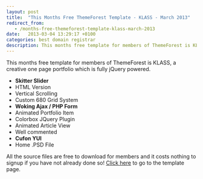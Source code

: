 ```yaml
---
layout: post
title:  "This Months Free ThemeForest Template - KLASS - March 2013"
redirect_from:
   - /months-free-themeforest-template-klass-march-2013
date:   2013-03-04 13:29:17 +0100
categories: best domain registrar
description: This months free template for members of ThemeForest is KLASS, a creative one page portfolio which is fully jQuery powered. Skitter Slider HTML Version
---
```


This months free template for members of ThemeForest is KLASS, a creative one page portfolio which is fully jQuery powered.

- **Skitter Slider**
- HTML Version
- Vertical Scrolling
- Custom 680 Grid System
- **Woking Ajax / PHP Form**
- Animated Portfolio Item
- Colorbox JQuery Plugin
- Animated Article View
- Well commented
- **Cufon YUI**
- Home .PSD File
 
 All the source files are free to download for members and it costs nothing to signup if you have not already done so! [Click here](http://themeforest.net/item/klass-creative-one-page-portfolio/631504?WT.ac=free_file&WT.seg_1=free_file&WT.z_author=Smartik&ref=bigideaguy "KLASS - Creative One Page Portfolio") to go to the template page.